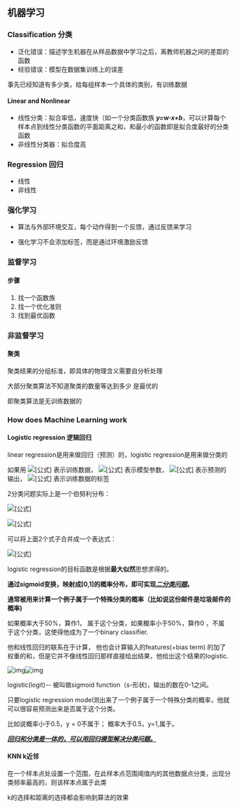 ## 机器学习

### Classification 分类

- 泛化错误：描述学生机器在从样品数据中学习之后，离教师机器之间的差距的函数
- 经验错误：模型在数据集训练上的误差

事先已经知道有多少类，给每组样本一个具体的类别，有训练数据

#### Linear and Nonlinear 

- 线性分类：拟合率低，速度快（如一个分类函数族 ***y=w·x+b***，可以计算每个样本点到线性分类函数的平面距离之和，和最小的函数即是拟合度最好的分类函数
- 非线性分类器：拟合度高

### Regression 回归

- 线性
- 非线性

### 强化学习

- 算法与外部环境交互，每个动作得到一个反馈，通过反馈来学习

- 强化学习不会添加标签，而是通过环境激励反馈

### 监督学习

#### 步骤

1. 找一个函数族
2. 找一个优化准则
3. 找到最优函数

### 非监督学习

#### 聚类

聚类结果的分组标准，即具体的物理含义需要自分析处理

大部分聚类算法不知道聚类的数量等达到多少 是最优的

即聚类算法是无训练数据的



### How does Machine Learning work



#### Logistic regression 逻辑回归

linear regression是用来做回归（预测）的，logistic regression是用来做分类的

如果用 ![[公式]](https://www.zhihu.com/equation?tex=x) 表示训练数据， ![[公式]](https://www.zhihu.com/equation?tex=%5Ctheta) 表示模型参数， ![[公式]](https://www.zhihu.com/equation?tex=h) 表示预测的输出， ![[公式]](https://www.zhihu.com/equation?tex=y) 表示训练数据的标签

2分类问题实际上是一个伯努利分布：

![[公式]](https://www.zhihu.com/equation?tex=P%28y%3D1%7Cx%3B%5Ctheta%29%3Dh_%7B%5Ctheta%7D%28x%29+)

![[公式]](https://www.zhihu.com/equation?tex=P%28y%3D0%7Cx%3B%5Ctheta%29%3D1-h_%7B%5Ctheta%7D%28x%29)

可以将上面2个式子合并成一个表达式：

![[公式]](https://www.zhihu.com/equation?tex=P%28y%7Cx%3B%5Ctheta%29%3D%28h_%7B%5Ctheta%7D%28x%29%29%5E%7By%7D%281-h_%7B%5Ctheta%7D%28x%29%29%5E%7B1-y%7D)

logistic regression的目标函数是根据**最大似然**思想求得的。



**通过sigmoid变换，映射成[0,1]的概率分布，即可实现<u>*二分类问题*</u>。**

**通常被用来计算一个例子属于一个特殊分类的概率（比如说这份邮件是垃圾邮件的概率)**

如果概率大于50%，算作1， 属于这个分类，如果概率小于50%，算作0 ，不属于这个分类，这使得他成为了一个binary classifier.

他和线性回归的联系在于计算， 他也会计算输入的features(+bias term) 的加了权重的和，但是它并不像线性回归那样直接给出结果，他给出这个结果的logistic.

![img](https://pic2.zhimg.com/50/v2-836d75dc9ac25bd0e4706069f7fa0dd7_hd.jpg?source=1940ef5c)![img](https://pic2.zhimg.com/80/v2-836d75dc9ac25bd0e4706069f7fa0dd7_1440w.jpg?source=1940ef5c)

logistic(logit)-- 被叫做sigmoid function（s-形状)，输出的数在0-1之间。

只要logistic regression model测出来了一个例子属于一个特殊分类的概率，他就可以很容易预测出来是否属于这个分类。

比如说概率小于0.5，y = 0不属于； 概率大于0.5，y=1,属于。

<u>***回归和分类是一体的，可以用回归模型解决分类问题。***</u>



#### KNN k近邻 

在一个样本点处设置一个范围，在此样本点范围阈值内的其他数据点分类，出现分类频率最高的，则该样本点属于此类

k的选择和距离的选择都会影响到算法的效果













